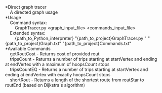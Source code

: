 *Direct graph tracer<br>
&nbsp;&nbsp;&nbsp;&nbsp;A directed graph usage<br>
*Usage<br>
&nbsp;&nbsp;&nbsp;&nbsp;Command syntax:<br>
&nbsp;&nbsp;&nbsp;&nbsp;&nbsp;&nbsp;&nbsp;&nbsp;GraphTracer.py <graph_input_file> <commands_input_file><br>
&nbsp;&nbsp;&nbsp;&nbsp;Extended syntax:<br>
&nbsp;&nbsp;&nbsp;&nbsp;&nbsp;&nbsp;&nbsp;&nbsp;{path_to_Python_interpreter} "{path_to_project}GraphTracer.py " "{path_to_project}Graph.txt" "{path_to_project}Commands.txt"<br>
*Available Commands<br>
&nbsp;&nbsp;&nbsp;&nbsp;getRoutCost  - Returns cost of provided rout<br>
&nbsp;&nbsp;&nbsp;&nbsp;tripsCount   - Returns a number of trips starting at startVertex and ending at endVertex with a maximum of hoopsCount stops<br>
&nbsp;&nbsp;&nbsp;&nbsp;tripsCountEQ - Returns a number of trips starting at startVertex and ending at endVertex with exactly hoopsCount stops<br>
&nbsp;&nbsp;&nbsp;&nbsp;shortRout    - Returns a length of the shortest route from routStar to routEnd (based on Dijkstra's algorithm)<br>
